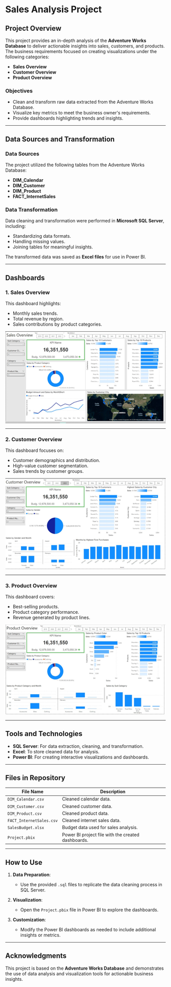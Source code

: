 # Sales Analysis Project

## Project Overview

This project provides an in-depth analysis of the **Adventure Works Database** to deliver actionable insights into sales, customers, and products. The business requirements focused on creating visualizations under the following categories:
- **Sales Overview**
- **Customer Overview**
- **Product Overview**

### Objectives
- Clean and transform raw data extracted from the Adventure Works Database.
- Visualize key metrics to meet the business owner's requirements.
- Provide dashboards highlighting trends and insights.

---

## Data Sources and Transformation

### Data Sources
The project utilized the following tables from the Adventure Works Database:
- **DIM_Calendar**
- **DIM_Customer**
- **DIM_Product**
- **FACT_InternetSales**

### Data Transformation
Data cleaning and transformation were performed in **Microsoft SQL Server**, including:
- Standardizing data formats.
- Handling missing values.
- Joining tables for meaningful insights.

The transformed data was saved as **Excel files** for use in Power BI.

---

## Dashboards

### 1. Sales Overview
This dashboard highlights:
- Monthly sales trends.
- Total revenue by region.
- Sales contributions by product categories.

![Sales Overview Dashboard](Sales_Overview.jpg)

---

### 2. Customer Overview
This dashboard focuses on:
- Customer demographics and distribution.
- High-value customer segmentation.
- Sales trends by customer groups.

![Customer Overview Dashboard](Customer_Overview.jpg)

---

### 3. Product Overview
This dashboard covers:
- Best-selling products.
- Product category performance.
- Revenue generated by product lines.

![Product Overview Dashboard](Product_Overview.jpg)

---

## Tools and Technologies
- **SQL Server**: For data extraction, cleaning, and transformation.
- **Excel**: To store cleaned data for analysis.
- **Power BI**: For creating interactive visualizations and dashboards.

---

## Files in Repository

| File Name               | Description                                        |
|-------------------------|----------------------------------------------------|
| `DIM_Calendar.csv`      | Cleaned calendar data.                             |
| `DIM_Customer.csv`      | Cleaned customer data.                             |
| `DIM_Product.csv`       | Cleaned product data.                              |
| `FACT_InternetSales.csv`| Cleaned internet sales data.                       |
| `SalesBudget.xlsx`      | Budget data used for sales analysis.               |
| `Project.pbix`          | Power BI project file with the created dashboards. |

---

## How to Use

1. **Data Preparation**:
   - Use the provided `.sql` files to replicate the data cleaning process in SQL Server.

2. **Visualization**:
   - Open the `Project.pbix` file in Power BI to explore the dashboards.

3. **Customization**:
   - Modify the Power BI dashboards as needed to include additional insights or metrics.

---

## Acknowledgments

This project is based on the **Adventure Works Database** and demonstrates the use of data analysis and visualization tools for actionable business insights.
